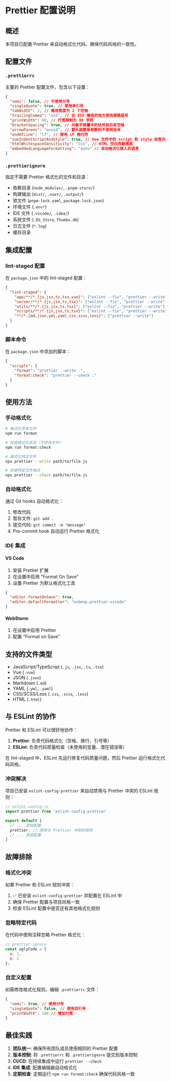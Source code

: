 # Prettier 配置说明

## 概述

本项目已配置 Prettier 来自动格式化代码，确保代码风格的一致性。

## 配置文件

### `.prettierrc`

主要的 Prettier 配置文件，包含以下设置：

```json
{
  "semi": false, // 不使用分号
  "singleQuote": true, // 使用单引号
  "tabWidth": 2, // 缩进宽度为 2 个空格
  "trailingComma": "es5", // 在 ES5 兼容的地方使用尾随逗号
  "printWidth": 80, // 行宽限制为 80 字符
  "bracketSpacing": true, // 对象字面量中的括号前后有空格
  "arrowParens": "avoid", // 箭头函数单参数时不使用括号
  "endOfLine": "lf", // 使用 LF 换行符
  "vueIndentScriptAndStyle": true, // Vue 文件中的 script 和 style 标签内容缩进
  "htmlWhitespaceSensitivity": "css", // HTML 空白符敏感度
  "embeddedLanguageFormatting": "auto" // 自动格式化嵌入的语言
}
```

### `.prettierignore`

指定不需要 Prettier 格式化的文件和目录：

- 依赖目录 (`node_modules/`, `.pnpm-store/`)
- 构建输出 (`dist/`, `.nuxt/`, `.output/`)
- 锁文件 (`pnpm-lock.yaml`, `package-lock.json`)
- 环境文件 (`.env*`)
- IDE 文件 (`.vscode/`, `.idea/`)
- 系统文件 (`.DS_Store`, `Thumbs.db`)
- 日志文件 (`*.log`)
- 缓存目录

## 集成配置

### lint-staged 配置

在 `package.json` 中的 lint-staged 配置：

```json
{
  "lint-staged": {
    "app/**/*.{js,jsx,ts,tsx,vue}": ["eslint --fix", "prettier --write"],
    "server/**/*.{js,jsx,ts,tsx}": ["eslint --fix", "prettier --write"],
    "utils/**/*.{js,jsx,ts,tsx}": ["eslint --fix", "prettier --write"],
    "scripts/**/*.{js,jsx,ts,tsx}": ["eslint --fix", "prettier --write"],
    "**/*.{md,json,yml,yaml,css,scss,less}": ["prettier --write"]
  }
}
```

### 脚本命令

在 `package.json` 中添加的脚本：

```json
{
  "scripts": {
    "format": "prettier --write .",
    "format:check": "prettier --check ."
  }
}
```

## 使用方法

### 手动格式化

```bash
# 格式化所有文件
npm run format

# 检查格式化状态（不修改文件）
npm run format:check

# 格式化特定文件
npx prettier --write path/to/file.js

# 检查特定文件格式
npx prettier --check path/to/file.js
```

### 自动格式化

通过 Git hooks 自动格式化：

1. 修改代码
2. 暂存文件: `git add .`
3. 提交代码: `git commit -m "message"`
4. Pre-commit hook 自动运行 Prettier 格式化

### IDE 集成

#### VS Code

1. 安装 Prettier 扩展
2. 在设置中启用 "Format On Save"
3. 设置 Prettier 为默认格式化工具

```json
{
  "editor.formatOnSave": true,
  "editor.defaultFormatter": "esbenp.prettier-vscode"
}
```

#### WebStorm

1. 在设置中启用 Prettier
2. 配置 "Format on Save"

## 支持的文件类型

- JavaScript/TypeScript (`.js`, `.jsx`, `.ts`, `.tsx`)
- Vue (`.vue`)
- JSON (`.json`)
- Markdown (`.md`)
- YAML (`.yml`, `.yaml`)
- CSS/SCSS/Less (`.css`, `.scss`, `.less`)
- HTML (`.html`)

## 与 ESLint 的协作

Prettier 和 ESLint 可以很好地协作：

1. **Prettier**: 负责代码格式化（空格、换行、引号等）
2. **ESLint**: 负责代码质量检查（未使用的变量、潜在错误等）

在 lint-staged 中，ESLint 先运行修复代码质量问题，然后 Prettier 运行格式化代码风格。

### 冲突解决

项目已安装 `eslint-config-prettier` 来自动禁用与 Prettier 冲突的 ESLint 规则：

```javascript
// eslint.config.js
import prettier from 'eslint-config-prettier'

export default [
  // ... 其他配置
  prettier, // 禁用与 Prettier 冲突的规则
  // ... 其他配置
]
```

## 故障排除

### 格式化冲突

如果 Prettier 和 ESLint 规则冲突：

1. ✅ 已安装 `eslint-config-prettier` 并配置在 ESLint 中
2. 确保 Prettier 配置与项目风格一致
3. 检查 ESLint 配置中是否还有其他格式化规则

### 忽略特定代码

在代码中使用注释忽略 Prettier 格式化：

```javascript
// prettier-ignore
const uglyCode = {
  a: 1,
  b: 2
};
```

### 自定义配置

如需修改格式化规则，编辑 `.prettierrc` 文件：

```json
{
  "semi": true, // 使用分号
  "singleQuote": false, // 使用双引号
  "printWidth": 100 // 增加行宽
}
```

## 最佳实践

1. **团队统一**: 确保所有团队成员使用相同的 Prettier 配置
2. **版本控制**: 将 `.prettierrc` 和 `.prettierignore` 提交到版本控制
3. **CI/CD**: 在持续集成中运行 `prettier --check`
4. **IDE 集成**: 配置编辑器自动格式化
5. **定期检查**: 定期运行 `npm run format:check` 确保代码风格一致
